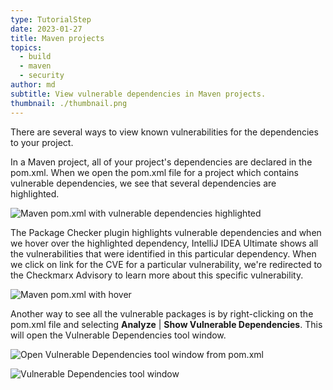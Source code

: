 ```yaml
---
type: TutorialStep
date: 2023-01-27
title: Maven projects
topics:
  - build
  - maven
  - security
author: md
subtitle: View vulnerable dependencies in Maven projects.
thumbnail: ./thumbnail.png
---
```


There are several ways to view known vulnerabilities for the dependencies to your project.

In a Maven project, all of your project's dependencies are declared in the pom.xml. When we open the pom.xml file for a project which contains vulnerable dependencies, we see that several dependencies are highlighted.

![Maven pom.xml with vulnerable dependencies highlighted](pomxml-highlight.png)

The Package Checker plugin highlights vulnerable dependencies and when we hover over the highlighted dependency, IntelliJ IDEA Ultimate shows all the vulnerabilities that were identified in this particular dependency. When we click on link for the CVE for a particular vulnerability, we're redirected to the Checkmarx Advisory to learn more about this specific vulnerability.

![Maven pom.xml with hover](hover.png)

Another way to see all the vulnerable packages is by right-clicking on the pom.xml file and selecting **Analyze** | **Show Vulnerable Dependencies**. This will open the Vulnerable Dependencies tool window.

![Open Vulnerable Dependencies tool window from pom.xml](open-from-pomxml.png)

![Vulnerable Dependencies tool window](vulnerable-dependencies-tool-window.png)
